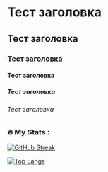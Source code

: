 # Тест заголовка
## Тест заголовка
### Тест заголовка
#### Тест заголовка
##### Тест заголовка
###### Тест заголовка

### :fire: My Stats :
[![GitHub Streak](http://github-readme-streak-stats.herokuapp.com?user=Vik154&theme=dark&background=000000)](https://git.io/streak-stats)

[![Top Langs](https://github-readme-stats.vercel.app/api/top-langs/?username=Vik154&layout=compact&theme=vision-friendly-dark)](https://github.com/anuraghazra/github-readme-stats)



<!--
**Vik154/Vik154** is a ✨ _special_ ✨ repository because its `README.md` (this file) appears on your GitHub profile.

Here are some ideas to get you started:

- 🔭 I’m currently working on ...
- 🌱 I’m currently learning ...
- 👯 I’m looking to collaborate on ...
- 🤔 I’m looking for help with ...
- 💬 Ask me about ...
- 📫 How to reach me: ...
- 😄 Pronouns: ...
- ⚡ Fun fact: ...
-->
